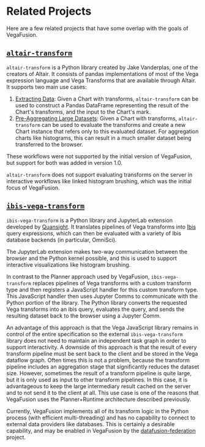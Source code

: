 # Related Projects
Here are a few related projects that have some overlap with the goals of VegaFusion.

## [`altair-transform`](https://github.com/altair-viz/altair-transform)
`altair-transform` is a Python library created by Jake Vanderplas, one of the creators of Altair. It consists of pandas implementations of most of the Vega expression language and Vega Transforms that are available through Altair. It supports two main use cases:

 1. [Extracting Data](https://github.com/altair-viz/altair-transform#example-extracting-data): Given a Chart with transforms, `altair-transform` can be used to construct a Pandas DataFrame representing the result of the Chart's transforms, and the input to the Chart's mark.
 2. [Pre-Aggregating Large Datasets](https://github.com/altair-viz/altair-transform#example-pre-aggregating-large-datasets): Given a Chart with transforms, `altair-transform` can be used to evaluate the transforms and create a new Chart instance that refers only to this evaluated dataset. For aggregation charts like histograms, this can result in a much smaller dataset being transferred to the browser.

These workflows were not supported by the initial version of VegaFusion, but support for both was added in version 1.0.

`altair-transform` does not support evaluating transforms on the server in interactive workflows like linked histogram brushing, which was the initial focus of VegaFusion. 

## [`ibis-vega-transform`](https://github.com/Quansight/ibis-vega-transform)
`ibis-vega-transform` is a Python library and JupyterLab extension developed by [Quansight](https://www.quansight.com/). It translates pipelines of Vega transforms into [Ibis](https://ibis-project.org/) query expressions, which can then be evaluated with a variety of Ibis database backends (in particular, OmniSci). 

The JupyterLab extension makes two-way communication between the browser and the Python kernel possible, and this is used to support interactive visualizations like histogram brushing.

In contrast to the Planner approach used by VegaFusion, `ibis-vega-transform` replaces pipelines of Vega transforms with a custom transform type and then registers a JavaScript handler for this custom transform type.  This JavaScript handler then uses Jupyter Comms to communicate with the Python portion of the library. The Python library converts the requested Vega transforms into an ibis query, evaluates the query, and sends the resulting dataset back to the browser using a Jupyter Comm.

An advantage of this approach is that the Vega JavaScript library remains in control of the entire specification so the external `ibis-vega-transform` library does not need to maintain an independent task graph in order to support interactivity.  A downside of this approach is that the result of every transform pipeline must be sent back to the client and be stored in the Vega dataflow graph.  Often times this is not a problem, because the transform pipeline includes an aggregation stage that significantly reduces the dataset size.  However, sometimes the result of a transform pipeline is quite large, but it is only used as input to other transform pipelines.  In this case, it is advantageous to keep the large intermediary result cached on the server and to not send it to the client at all.  This use case is one of the reasons that VegaFusion uses the Planner+Runtime architecture described previously.

Currently, VegaFusion implements all of its transform logic in the Python process (with efficient multi-threading) and has no capability to connect to external data providers like databases.  This is certainly a desirable capability, and may be enabled in VegaFusion by the [datafusion-federation](https://github.com/datafusion-contrib/datafusion-federation) project.
